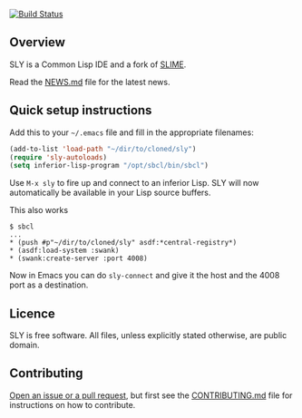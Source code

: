 [![Build Status](https://travis-ci.org/capitaomorte/sly.png?branch=master)](https://travis-ci.org/capitaomorte/sly)

Overview
--------

SLY is a Common Lisp IDE and a fork of [SLIME][1].

Read the [NEWS.md][6] file for the latest news.

Quick setup instructions
------------------------

Add this to your `~/.emacs` file and fill in the appropriate filenames:

```el
(add-to-list 'load-path "~/dir/to/cloned/sly")
(require 'sly-autoloads)
(setq inferior-lisp-program "/opt/sbcl/bin/sbcl")
```

Use `M-x sly` to fire up and connect to an inferior Lisp.  SLY will now
automatically be available in your Lisp source buffers.

This also works
```
$ sbcl
...
* (push #p"~/dir/to/cloned/sly" asdf:*central-registry*)
* (asdf:load-system :swank)
* (swank:create-server :port 4008)
```

Now in Emacs you can do `sly-connect` and give it the host and the 4008 port as
a destination.

Licence
-------

SLY is free software. All files, unless explicitly stated otherwise, are
public domain.

Contributing
------------

[Open an issue or a pull request][4], but first see the [CONTRIBUTING.md][5]
file for instructions on how to contribute.

[1]: http://www.common-lisp.net/project/slime/
[4]: https://github.com/capitaomorte/sly/issues
[5]: https://github.com/capitaomorte/sly/blob/master/CONTRIBUTING.md
[6]: https://github.com/capitaomorte/sly/blob/master/NEWS.md

<!-- Local Variables: -->
<!-- fill-column: 80 -->
<!-- End: -->
